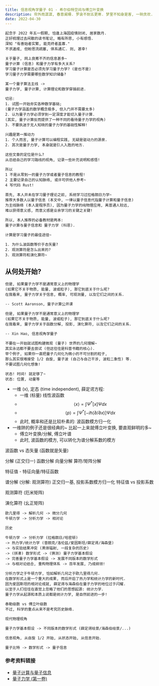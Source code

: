 ```yaml
---
title: 信息视角学量子 01 - 希尔伯特空间与傅立叶变换
description: 帘外雨潺潺, 春意阑珊. 罗衾不耐五更寒. 梦里不知身是客, 一晌贪欢.
date: 2022-04-30
---
```


```
起念于 2022 年五一假期, 恰逢上海因疫情封闭, 居家数月.
正好梳理过去闲散的读书笔记, 略有所思, 小有感悟.
深知 "有善始者实繁, 能克终者盖寡."
不求速成, 但盼思流疏塞, 体系通汇. 则, 甚幸!
```

```
关于量子, 网上良莠不齐的信息甚多~
量子计算 (信息) 和量子力学有多大关系?
学习量子计算是否必须先学习量子力学? (是也不是)
学习量子力学需要哪些数学知识储备?

某一个量子算法主线 ->
量子力学, 量子计算, 计算理论和数学穿插前进.

切忌:
1. 试图一开始夯实各种数学基础;
(量子力学涵盖的数学概念极多, 但入门并不需要太多)
2. 认为量子力学必须学到一定深度才能切入量子计算.
(其实, 量子计算反而提供了一种不同的看待量子力学的视角)
3. 不要执迷于无人知晓的量子力学的基础性解释!

兴趣是第一推动力
1. 个人而言, 量子计算可以编程实践, 无疑是驱动力的源泉.
2. 其次是量子力学, 本身就是引人入胜的地方.
```

```
这些文章的定位是什么?
从总结自己的学习路线的视角, 记录一些补充说明和感悟!

所以
1 不是从零到一的量子力学或者量子信息的教程!
2 主要记录自己的认知脉络, 或许可供他人参考~
4 写代码 Rust!
```

```
首先, 本人并未在学习量子理论之前, 系统学习过拉格朗日力学~
推荐大多数人以量子信息 (本文中, 一律以量子信息代指量子计算和量子信息)
为主线脉络 (本人是程序员), 因为量子力学的纯物理应用, 离普通人较远,
难以获得意义感, 而意义感是业余学习的关键之关键!

所以, 本人推荐的必备教材是两本:
量子计算与量子信息和 量子力学 (科恩).

计算是学习量子的最佳途径~
```

```
1. 为什么波函数等价于态矢量?
2. 观测算符是怎么出来的?
3. 观测算符和演化算符~
```

## 从何处开始?

```
但是, 如果量子力学不是通常意义上的物理学
(如果它不关于物质, 能量, 波或粒子), 那它到底关于什么呢?
在我看来, 量子力学关于信息, 概率, 可观测量, 以及它们之间的关系.

-- Scott Aaronson, 量子计算公开课

但是, 如果量子力学不是通常意义上的物理学
(如果它不关于物质, 能量, 波或粒子), 那它到底关于什么呢?
在我看来, 量子力学关于函数分解, 投影, 演化算符, 以及它们之间的关系.

-- Xin Hao, 信息视角学量子
```

```
不要在一开始就试图构建微观 (量子) 世界的几何理解~
其实永远都不要去尝试 (但这往往是科普书籍的核心).
举个例子, 如果你一直把量子几何化为微小的不可分割的粒子,
那么其实很难接受 1/2 自旋, 量子波 (自己与自己干涉, 波粒二象性) 等.
不要试图几何化想象!

状态! 时间! 就足够了~
状态: 位置, 动量等
```

- 一维 (x), 定态 (time independent), 薛定谔方程:
  - 一维 (标量) 线性波函数
  - $$ \langle x \rangle = \int Ψ^{*} [x] Ψ dx $$
  - $$
      \langle p \rangle =
      \int Ψ^{*} [-i \hbar (\partial / \partial x)] Ψ dx
    $$
  - 此时, 概率和还是比较朴素的: 波函数模方归一化
- 一维阱的例子还是很经典的~ 比起一上来就傅立叶变换, 要直观鲜明的多~
  - 傅立叶变换/分解, 傅立叶谱
  - 此时, 波函数的模方, 可以转化为谱分解系数的模方

波函数 vs 态矢量 (函数就是矢量)

分解 (正交归一)
  函数分解
  向量分解
  算符/矩阵分解

特征值 - 特征向量/特征函数

谱分解 (分解: 观测算符)
  正交归一基, 投影系数模方归一化
  特征值 vs 投影系数

观测算符 (厄米矩阵)

演化算符 (幺正矩阵)

```
欧几里得 -> 解析几何 -> 微分几何
牛顿力学 -> 分析力学 -> 相对论

历史

牛顿力学 -> 分析力学 (拉格朗日/哈密顿)
-> 热力学/统计力学 (普朗克/洛伦兹/爱因斯坦/薛定谔/海森堡)
-> 与实验结果冲突 (黑体辐射, 一段复杂的历史)
-> (拼凑) 数学形式 -> (猜测) 量子力学基本假设
-> 完善量子力学基本假设 -> 发展不同版本的数学形式
-> 与相对论结合, 重构物理体系 -> 百年发展, 乃成纲领!

分析力学之于牛顿力学, 恰如解析几何之于欧几里得几何.
在数学形式上是一个重大的成果, 而后开启了热力学和统计力学的新时代.
因为爱因斯坦的相对论成就, 薛定谔与海森伯在量子力学的地位过于闪耀.
以至于人们往往在直觉上忽略了他们的思想起源: 统计力学.
量子力学从起源和本质上说都是统计力学, 是自然前进的一步!

泰勒级数 vs 傅立叶级数
不过, 科学的重点从来不是考究历史脉络.

现代物理视角

量子力学基本假设 -> 不同版本的数学形式 (薛定谔绘景/海森伯绘景/...)

信息视角, 从自旋 1/2 开始, 从状态开始, 从信息开始.

量子比特 -> 数学形式 -> 量子信息
```

### 参考资料链接

- [量子计算与量子信息](https://book.douban.com/subject/35777059/)
- [量子力学 (第一卷)](https://book.douban.com/subject/25954720/)
